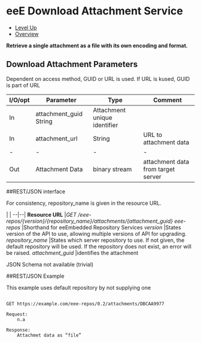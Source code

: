 # eeE Download Attachment Service #

* [Level Up](../README.md)
* [Overview](./README.md)

**Retrieve a single attachment as a file with its own encoding and format.**

## Download Attachment Parameters

Dependent on access method, GUID or URL is used. If URL is kused, GUID is part of URL

I/O/opt	| Parameter | Type | Comment |
--------|-----------|------|---------|
In  	|attachment_guid	String	| Attachment unique identifier 
In  	|attachment_url	   |String	| URL to attachment data
-|-|-|-|-				
Out 	|Attachment Data	|binary stream			| attachment data from target server 


##REST/JSON interface

For consistency, repository_name is given in the resource URL. 

 | |
 --|--|
**Resource URL** 	|*GET /eee-repos/{version}/{repository_name}/attachments/{attachment_guid}*
*eee-repos*			|Shorthand for eeEmbedded Repository Services
*version*			|States version of the API to use, allowing multiple versions of API for upgrading.
*repository_name*	|States which server repository to use. If not given, the default repository will be used. If the repository does not exist, an error will be raised.
*attachment_guid*	|identifies the attachment


JSON Schema not available (trivial)

##REST/JSON Example

This example uses default repository by not supplying one
```

GET https://example.com/eee-repos/0.2/attachments/DBCAA9977

Request:
	n.a

Response:
	Attachmet data as “file”


```
